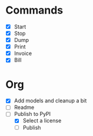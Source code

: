 # Commands

- [x] Start
- [x] Stop
- [x] Dump
- [x] Print
- [x] Invoice
- [x] Bill

# Org

- [x] Add models and cleanup a bit
- [ ] Readme
- [ ] Publish to PyPI
  - [x] Select a license
  - [ ] Publish
